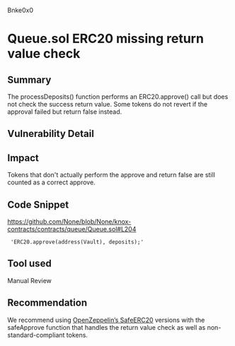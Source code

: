 Bnke0x0
# Queue.sol ERC20 missing return value check

## Summary
The processDeposits() function performs an ERC20.approve() call but does not check the success return value.
Some tokens do not revert if the approval failed but return false instead.

## Vulnerability Detail

## Impact
Tokens that don't actually perform the approve and return false are still counted as a correct approve.

## Code Snippet
https://github.com/None/blob/None/knox-contracts/contracts/queue/Queue.sol#L204

     'ERC20.approve(address(Vault), deposits);'

## Tool used

Manual Review

## Recommendation
We recommend using [OpenZeppelin’s SafeERC20](https://github.com/OpenZeppelin/openzeppelin-contracts/blob/release-v4.1/contracts/token/ERC20/utils/SafeERC20.sol#L74) versions with the safeApprove function that handles the return value check as well as non-standard-compliant tokens.